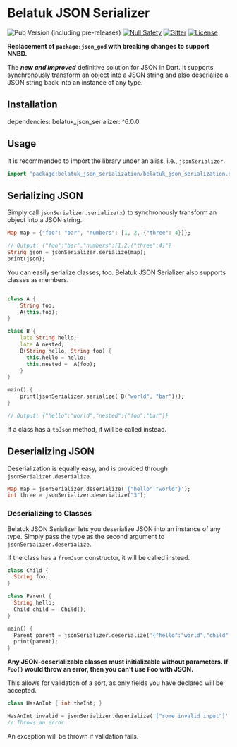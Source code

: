 # Belatuk JSON Serializer

![Pub Version (including pre-releases)](https://img.shields.io/pub/v/json_serializer?include_prereleases)
[![Null Safety](https://img.shields.io/badge/null-safety-brightgreen)](https://dart.dev/null-safety)
[![Gitter](https://img.shields.io/gitter/room/angel_dart/discussion)](https://gitter.im/angel_dart/discussion)
[![License](https://img.shields.io/github/license/dart-backend/belatuk-common-utilities)](https://github.com/dart-backend/belatuk-common-utilities/blob/main/packages/json_serializer/LICENSE)

**Replacement of `package:json_god` with breaking changes to support NNBD.**

The ***new and improved*** definitive solution for JSON in Dart. It supports synchronously transform an object into a JSON string and also deserialize a JSON string back into an instance of any type.

## Installation

  dependencies:
    belatuk_json_serializer: ^6.0.0

## Usage

It is recommended to import the library under an alias, i.e., `jsonSerializer`.

```dart
import 'package:belatuk_json_serialization/belatuk_json_serialization.dart' as jsonSerializer;
```

## Serializing JSON

Simply call `jsonSerializer.serialize(x)` to synchronously transform an object into a JSON
string.

```dart
Map map = {"foo": "bar", "numbers": [1, 2, {"three": 4}]};

// Output: {"foo":"bar","numbers":[1,2,{"three":4]"}
String json = jsonSerializer.serialize(map);
print(json);
```

You can easily serialize classes, too. Belatuk JSON Serializer also supports classes as members.

```dart

class A {
    String foo;
    A(this.foo);
}

class B {
    late String hello;
    late A nested;
    B(String hello, String foo) {
      this.hello = hello;
      this.nested =  A(foo);
    }
}

main() {
    print(jsonSerializer.serialize( B("world", "bar")));
}

// Output: {"hello":"world","nested":{"foo":"bar"}}
```

If a class has a `toJson` method, it will be called instead.

## Deserializing JSON

Deserialization is equally easy, and is provided through `jsonSerializer.deserialize`.

```dart
Map map = jsonSerializer.deserialize('{"hello":"world"}');
int three = jsonSerializer.deserialize("3");
```

### Deserializing to Classes

Belatuk JSON Serializer lets you deserialize JSON into an instance of any type. Simply pass the type as the second argument to `jsonSerializer.deserialize`.

If the class has a `fromJson` constructor, it will be called instead.

```dart
class Child {
  String foo;
}

class Parent {
  String hello;
  Child child =  Child();
}

main() {
  Parent parent = jsonSerializer.deserialize('{"hello":"world","child":{"foo":"bar"}}', Parent);
  print(parent);
}
```

**Any JSON-deserializable classes must initializable without parameters. If `Foo()` would throw an error, then you can't use Foo with JSON.**

This allows for validation of a sort, as only fields you have declared will be accepted.

```dart
class HasAnInt { int theInt; }

HasAnInt invalid = jsonSerializer.deserialize('["some invalid input"]', HasAnInt);
// Throws an error
```

An exception will be thrown if validation fails.
